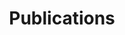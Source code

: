 ---
title: Publications
cms_exclude: true
# View.
view: citation
# Optional header image (relative to `static/media/` folder).
banner:
  caption: ''
  image: ''
---